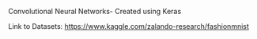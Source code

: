 Convolutional Neural Networks- Created using Keras

Link to Datasets: https://www.kaggle.com/zalando-research/fashionmnist

